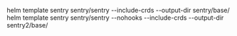 helm template sentry sentry/sentry --include-crds --output-dir sentry/base/
helm template sentry sentry/sentry --nohooks --include-crds --output-dir sentry2/base/
